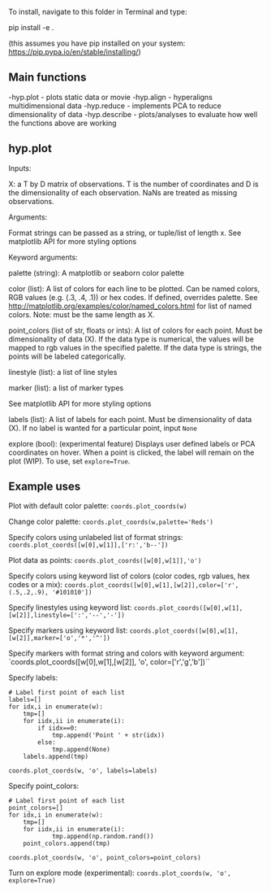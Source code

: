 To install, navigate to this folder in Terminal and type:

pip install -e .

(this assumes you have pip installed on your system: https://pip.pypa.io/en/stable/installing/)

<h2>Main functions</h2>

-hyp.plot - plots static data or movie
-hyp.align - hyperaligns multidimensional data
-hyp.reduce - implements PCA to reduce dimensionality of data
-hyp.describe - plots/analyses to evaluate how well the functions above are working


<h2>hyp.plot</h2>

Inputs:

X: a T by D matrix of observations.  T is the number of coordinates
and D is the dimensionality of each observation.  NaNs are
treated as missing observations.

Arguments:

Format strings can be passed as a string, or tuple/list of length x.
See matplotlib API for more styling options

Keyword arguments:

palette (string): A matplotlib or seaborn color palette

color (list): A list of colors for each line to be plotted. Can be named colors, RGB values (e.g. (.3, .4, .1)) or hex codes. If defined, overrides palette. See http://matplotlib.org/examples/color/named_colors.html for list of named colors. Note: must be the same length as X.

point_colors (list of str, floats or ints): A list of colors for each point. Must be dimensionality of data (X). If the data type is numerical, the values will be mapped to rgb values in the specified palette.  If the data type is strings, the points will be labeled categorically.

linestyle (list): a list of line styles

marker (list): a list of marker types

See matplotlib API for more styling options

labels (list): A list of labels for each point. Must be dimensionality of data (X). If no label is wanted for a particular point, input `None`

explore (bool): (experimental feature) Displays user defined labels or PCA coordinates on hover. When a point is clicked, the label will remain on the plot (WIP). To use, set `explore=True`.

<h2>Example uses</h2>

Plot with default color palette: `coords.plot_coords(w)`

Change color palette: `coords.plot_coords(w,palette='Reds')`

Specify colors using unlabeled list of format strings: `coords.plot_coords([w[0],w[1]],['r:','b--'])`

Plot data as points: `coords.plot_coords([w[0],w[1]],'o')`

Specify colors using keyword list of colors (color codes, rgb values, hex codes or a mix): `coords.plot_coords([w[0],w[1],[w[2]],color=['r', (.5,.2,.9), '#101010'])`

Specify linestyles using keyword list: `coords.plot_coords([w[0],w[1],[w[2]],linestyle=[':','--','-'])`

Specify markers using keyword list: `coords.plot_coords([w[0],w[1],[w[2]],marker=['o','*','^'])`

Specify markers with format string and colors with keyword argument: `coords.plot_coords([w[0],w[1],[w[2]], 'o', color=['r','g','b'])``

Specify labels:
```
# Label first point of each list
labels=[]
for idx,i in enumerate(w):
    tmp=[]
    for iidx,ii in enumerate(i):
        if iidx==0:
            tmp.append('Point ' + str(idx))
        else:
            tmp.append(None)
    labels.append(tmp)

coords.plot_coords(w, 'o', labels=labels)
```

Specify point_colors:
```
# Label first point of each list
point_colors=[]
for idx,i in enumerate(w):
    tmp=[]
    for iidx,ii in enumerate(i):
            tmp.append(np.random.rand())
    point_colors.append(tmp)

coords.plot_coords(w, 'o', point_colors=point_colors)
```

Turn on explore mode (experimental): `coords.plot_coords(w, 'o', explore=True)`
